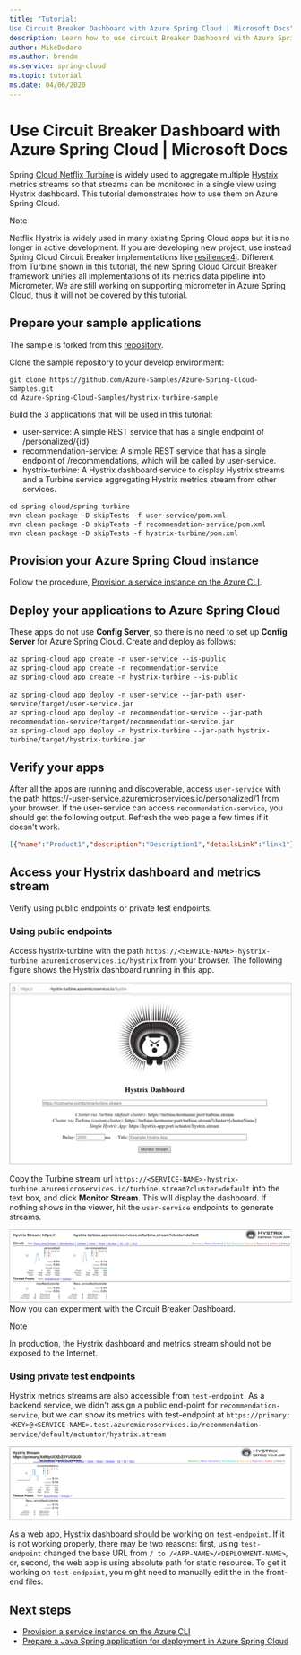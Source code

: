 ```yaml
---
title: "Tutorial:
Use Circuit Breaker Dashboard with Azure Spring Cloud | Microsoft Docs"
description: Learn how to use circuit Breaker Dashboard with Azure Spring Cloud.
author: MikeDodaro
ms.author: brendm
ms.service: spring-cloud
ms.topic: tutorial
ms.date: 04/06/2020
---
```


# Use Circuit Breaker Dashboard with Azure Spring Cloud | Microsoft Docs
Spring [Cloud Netflix Turbine](https://github.com/Netflix/Turbine) is widely used to aggregate multiple [Hystrix](https://github.com/Netflix/Hystrix) metrics streams so that streams can be monitored in a single view using Hystrix dashboard. This tutorial demonstrates how to use them on Azure Spring Cloud.
> [!NOTE]
> Netflix Hystrix is widely used in many existing Spring Cloud apps but it is no longer in active development. If you are developing new project, use instead Spring Cloud Circuit Breaker implementations like [resilience4j](https://github.com/resilience4j/resilience4j). Different from Turbine shown in this tutorial, the new Spring Cloud Circuit Breaker framework unifies all implementations of its metrics data pipeline into Micrometer. We are still working on supporting micrometer in Azure Spring Cloud, thus it will not be covered by this tutorial.

## Prepare your sample applications
The sample is forked from this [repository](https://github.com/StackAbuse/spring-cloud/tree/master/spring-turbine).

Clone the sample repository to your develop environment:
```
git clone https://github.com/Azure-Samples/Azure-Spring-Cloud-Samples.git
cd Azure-Spring-Cloud-Samples/hystrix-turbine-sample
```

Build the 3 applications that will be used in this tutorial:
* user-service: A simple REST service that has a single endpoint of /personalized/{id}
* recommendation-service: A simple REST service that has a single endpoint of /recommendations, which will be called by user-service.
* hystrix-turbine: A Hystrix dashboard service to display Hystrix streams and a Turbine service aggregating Hystrix metrics stream from other services.
```
cd spring-cloud/spring-turbine
mvn clean package -D skipTests -f user-service/pom.xml
mvn clean package -D skipTests -f recommendation-service/pom.xml
mvn clean package -D skipTests -f hystrix-turbine/pom.xml
```
## Provision your Azure Spring Cloud instance
Follow the procedure, [Provision a service instance on the Azure CLI](https://docs.microsoft.com/azure/spring-cloud/spring-cloud-quickstart-launch-app-cli#provision-a-service-instance-on-the-azure-cli).

## Deploy your applications to Azure Spring Cloud
These apps do not use **Config Server**, so there is no need to set up **Config Server** for Azure Spring Cloud.  Create and deploy as follows:
```azurecli
az spring-cloud app create -n user-service --is-public
az spring-cloud app create -n recommendation-service
az spring-cloud app create -n hystrix-turbine --is-public

az spring-cloud app deploy -n user-service --jar-path user-service/target/user-service.jar
az spring-cloud app deploy -n recommendation-service --jar-path recommendation-service/target/recommendation-service.jar
az spring-cloud app deploy -n hystrix-turbine --jar-path hystrix-turbine/target/hystrix-turbine.jar
```
## Verify your apps
After all the apps are running and discoverable, access `user-service` with the path https://<username>-user-service.azuremicroservices.io/personalized/1 from your browser. If the user-service can access `recommendation-service`, you should get the following output. Refresh the web page a few times if it doesn't work.
```json
[{"name":"Product1","description":"Description1","detailsLink":"link1"},{"name":"Product2","description":"Description2","detailsLink":"link3"},{"name":"Product3","description":"Description3","detailsLink":"link3"}]
```
## Access your Hystrix dashboard and metrics stream
Verify using public endpoints or private test endpoints.

### Using public endpoints
Access hystrix-turbine with the path `https://<SERVICE-NAME>-hystrix-turbine azuremicroservices.io/hystrix` from your browser.  The following figure shows the Hystrix dashboard running in this app.

![Hystrix dashboard](media/spring-cloud-circuit-breaker/hystrix-dashboard.png)

Copy the Turbine stream url `https://<SERVICE-NAME>-hystrix-turbine.azuremicroservices.io/turbine.stream?cluster=default` into the text box, and click **Monitor Stream**.  This will display the dashboard. If nothing shows in the viewer, hit the `user-service` endpoints to generate streams.

![Hystrix stream](media/spring-cloud-circuit-breaker/hystrix-stream.png)
Now you can experiment with the Circuit Breaker Dashboard.
> [!NOTE] 
> In production, the Hystrix dashboard and metrics stream should not be exposed to the Internet.

### Using private test endpoints
Hystrix metrics streams are also accessible from `test-endpoint`. As a backend service, we didn't assign a public end-point for `recommendation-service`, but we can show its metrics with test-endpoint at `https://primary:<KEY>@<SERVICE-NAME>.test.azuremicroservices.io/recommendation-service/default/actuator/hystrix.stream`

![Hystrix test-endpoint stream](media/spring-cloud-circuit-breaker/hystrix-test-endpoint-stream.png)

As a web app, Hystrix dashboard should be working on `test-endpoint`. If it is not working properly, there may be two reasons: first, using `test-endpoint` changed the base URL from `/ to /<APP-NAME>/<DEPLOYMENT-NAME>`, or, second, the web app is using absolute path for static resource. To get it working on `test-endpoint`, you might need to manually edit the <base>in the front-end files.

## Next steps
* [Provision a service instance on the Azure CLI](https://docs.microsoft.com/azure/spring-cloud/spring-cloud-quickstart-launch-app-cli#provision-a-service-instance-on-the-azure-cli)
* [Prepare a Java Spring application for deployment in Azure Spring Cloud](https://docs.microsoft.com/azure/spring-cloud/spring-cloud-tutorial-prepare-app-deployment)